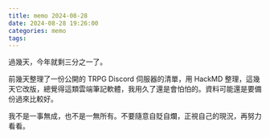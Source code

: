 ```yaml
---
title: memo 2024-08-28
date: 2024-08-28 19:26:00
categories: memo
tags:
---
```


過幾天，今年就剩三分之一了。

前幾天整理了一份公開的 TRPG Discord 伺服器的清單，用 HackMD 整理，這幾天它改版，總覺得這類雲端筆記軟體，我用久了還是會怕怕的。資料可能還是要備份過來比較好。

我不是一事無成，也不是一無所有。不要隨意自貶自爛，正視自己的現況，再努力看看。
